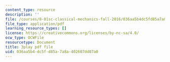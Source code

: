 ```yaml
---
content_type: resource
description: ''
file: /courses/8-01sc-classical-mechanics-fall-2016/036aa5b4dc5fd85a7a8a402607dd07a0_DYi8KTt8688.pdf
file_type: application/pdf
learning_resource_types: []
license: https://creativecommons.org/licenses/by-nc-sa/4.0/
ocw_type: OCWFile
resourcetype: Document
title: 3play pdf file
uid: 036aa5b4-dc5f-d85a-7a8a-402607dd07a0
---
```

